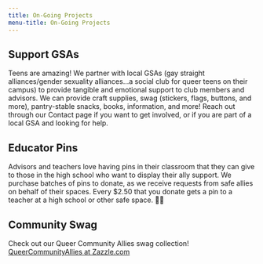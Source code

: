 ```yaml
---
title: On-Going Projects
menu-title: On-Going Projects
---
```


## Support GSAs 

Teens are amazing! We partner with local GSAs (gay straight alliances/gender sexuality alliances...a social club for queer teens on their campus) to provide tangible and emotional support to club members and advisors. We can provide craft supplies, swag (stickers, flags, buttons, and more), pantry-stable snacks, books, information, and more! Reach out through our Contact page if you want to get involved, or if you are part of a local GSA and looking for help. 

## Educator Pins

Advisors and teachers love having pins in their classroom that they can give to those in the high school who want to display their ally support. We purchase batches of pins to donate, as we receive requests from safe allies on behalf of their spaces. Every $2.50 that you donate gets a pin to a teacher at a high school or other safe space. 🏳️‍🌈

## Community Swag

Check out our Queer Community Allies swag collection! [QueerCommunityAllies at Zazzle.com](https://www.zazzle.com/store/queercommunityallies)
